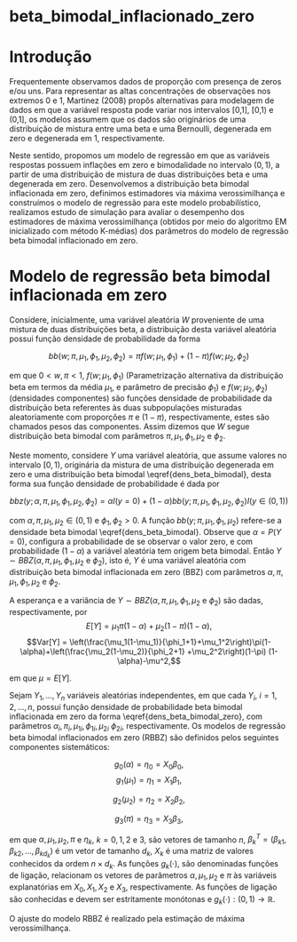 # beta_bimodal_inflacionado_zero
# Introdução

Frequentemente observamos dados de proporção com presença de zeros e/ou uns. Para representar as altas concentrações de observações nos extremos 0 e 1, Martinez (2008) propôs alternativas para modelagem de dados em que a variável resposta pode variar nos intervalos [0,1], [0,1) e (0,1], os modelos assumem que os dados são originários de uma distribuição de mistura entre uma beta e uma Bernoulli, degenerada em zero e degenerada em 1, respectivamente. 

Neste sentido, propomos um modelo de regressão em que as variáveis respostas possuem inflações em zero e bimodalidade no intervalo $(0,1)$, a partir de uma distribuição de mistura de duas distribuições beta e uma degenerada em zero. Desenvolvemos a distribuição beta bimodal inflacionada em zero, definimos estimadores via máxima verossimilhança e construímos o modelo de regressão para este modelo probabilístico, realizamos estudo de simulação para avaliar o desempenho dos estimadores de máxima verossimilhança (obtidos por meio do algoritmo EM inicializado com método K-médias) dos parâmetros do modelo de regressão beta bimodal inflacionado em zero.


# Modelo de regressão beta bimodal inflacionada em zero

Considere, inicialmente, uma variável aleatória $W$ proveniente de uma mistura de duas distribuições beta, a distribuição desta variável aleatória possui função densidade de probabilidade da forma

$$bb(w;\pi,\mu_1,\phi_1,\mu_2,\phi_2)= \pi f(w;\mu_1,\phi_1) + (1-\pi)f(w;\mu_2,\phi_2)$$

em que $0 < w, \pi < 1$, $f(w;\mu_1,\phi_1)$ (Parametrização alternativa da distribuição beta em
termos da média $\mu_1$, e parâmetro de precisão $\phi_1$) e $f(w;\mu_2,\phi_2)$ (densidades componentes) são funções densidade de probabilidade da distribuição beta referentes às duas subpopulações misturadas aleatoriamente com proporções $\pi$ e $(1-\pi)$, respectivamente, estes são chamados pesos das componentes. Assim dizemos que $W$ segue distribuição beta bimodal com parâmetros $\pi,\mu_1,\phi_1,\mu_2$ e $\phi_2$.

Neste momento, considere $Y$ uma variável aleatória, que assume valores no intervalo $[0,1)$, originária da mistura de uma distribuição degenerada em zero e uma distribuição beta bimodal \eqref{dens_beta_bimodal}, desta forma sua função densidade de probabilidade é dada por

$$bbz(y;\alpha,\pi,\mu_1,\phi_1,\mu_2,\phi_2) = 
\alpha I(y=0) + (1-\alpha)bb(y;\pi,\mu_1,\phi_1,\mu_2,\phi_2) I(y \in (0,1))$$

com $\alpha,\pi,\mu_1, \mu_2 \in (0,1)$ e $\phi_1,\phi_2 > 0$. A função $bb(y;\pi,\mu_1,\phi_1,\mu_2)$ refere-se a densidade beta bimodal \eqref{dens_beta_bimodal}. Observe que $\alpha=P(Y=0)$, configura a probabilidade de se observar o valor zero, e com probabilidade $(1-\alpha)$ a variável aleatória tem origem beta bimodal. Então $Y \sim BBZ(\alpha,\pi,\mu_1,\phi_1,\mu_2$ e $\phi_2)$, isto é, $Y$ é uma variável aleatória com distribuição beta bimodal inflacionada em zero (BBZ) com parâmetros $\alpha,\pi,\mu_1,\phi_1,\mu_2$ e $\phi_2$. 


A esperança e a variância de $Y \sim BBZ(\alpha,\pi,\mu_1,\phi_1,\mu_2$ e $\phi_2)$ são dadas, respectivamente, por 
$$E[Y] = \mu_{1} \pi(1-\alpha) + \mu_{2} (1-\pi) (1-\alpha),$$
$$Var[Y] = \left(\frac{\mu_1(1-\mu_1)}{\phi_1+1}+\mu_1^2\right)\pi(1-\alpha)+\left(\frac{\mu_2(1-\mu_2)}{\phi_2+1} +\mu_2^2\right)(1-\pi) (1-\alpha)-\mu^2,$$

em que $\mu=E[Y]$.

Sejam $Y_1,...,Y_n$ variáveis aleatórias independentes, em que cada $Y_i$, $i=1,2,...,n$, possui função densidade de probabilidade beta bimodal inflacionada em zero da forma \eqref{dens_beta_bimodal_zero}, com parâmetros $\alpha_i,\pi_i,\mu_{1i},\phi_{1i},\mu_{2i}$ $\phi_{2i}$, respectivamente. Os modelos de regressão beta bimodal inflacionados em zero (RBBZ) são definidos pelos seguintes componentes sistemáticos:

$$g_0(\alpha) = \eta_{0} = X_{0} \beta_{0},$$
$$g_{1}({\mu}_{1}) = {\eta}_{1} = X_{1} {\beta}_{1},$$

$$g_{2}({\mu}_{2}) = {\eta}_{2} = X_{2} {\beta}_{2},$$

$$g_{3}({\pi}) = {\eta}_{3} = X_{3} {\beta}_{3},$$

em que ${\alpha},{\mu}_1,{\mu}_2,{\pi}$ e ${\eta}_{k}$, $k=0,1,2$ e $3$, são vetores de tamanho $n$, ${\beta}_{k}^{T}=(\beta_{k1},\beta_{k2},...,\beta_{kd_{k}})$ é um vetor de tamanho $d_k$, $X_{k}$ é uma matriz de valores conhecidos da ordem $n \times d_{k}$. As funções $g_{k}(\cdot)$, são denominadas funções de ligação, relacionam os vetores de parâmetros ${\alpha},{\mu}_1,{\mu}_2$ e ${\pi}$ às variáveis explanatórias em $X_{0},X_{1},X_{2}$ e $X_{3}$, respectivamente. As funções de ligação são conhecidas e devem ser estritamente monótonas e $g_{k}(\cdot):(0,1) \longrightarrow \mathbb{R}$. 

O ajuste do modelo RBBZ é realizado pela estimação de máxima verossimilhança. 
